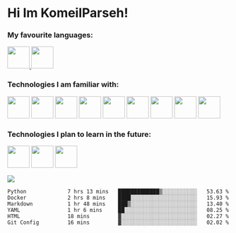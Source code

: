 # Hi Im KomeilParseh!


### My favourite languages:

<p algin="center">
  <a href="https://www.rust-lang.org/">
    <img src="https://upload.wikimedia.org/wikipedia/commons/thumb/d/d5/Rust_programming_language_black_logo.svg/1200px-Rust_programming_language_black_logo.svg.png" width="50px"/>
  </a>
  <a href="https://python.org">
    <img src="https://insidehpc.com/wp-content/uploads/2016/01/Python-logo-notext.svg_.png" width="50px"/>
  </a>
</p>


### Technologies I am familiar with:

<p algin-"center">

[<img src="https://upload.wikimedia.org/wikipedia/commons/thumb/d/d5/Rust_programming_language_black_logo.svg/1200px-Rust_programming_language_black_logo.svg.png" width="50px" />][rust]
[<img src="https://cdn0.iconfinder.com/data/icons/social-flat-rounded-rects/512/html5-512.png" width="50px" />][html]
[<img src="https://cdn2.iconfinder.com/data/icons/social-icon-3/512/social_style_3_css3-512.png" width="50px" />][css]
[<img src="http://pngimg.com/uploads/letter_c/letter_c_PNG22.png" width="50px" />][c]
[<img src="https://insidehpc.com/wp-content/uploads/2016/01/Python-logo-notext.svg_.png" width="50px" />][python]
[<img src="https://wiki.installgentoo.com/images/thumb/f/f9/Arch-linux-logo.png/600px-Arch-linux-logo.png" width="50px" />][arch]
[<img src="https://avatars.githubusercontent.com/u/6843364?s=200&v=4" width="50px" />][awesomewm]
[<img src="https://upload.wikimedia.org/wikipedia/commons/thumb/9/9f/Vimlogo.svg/1200px-Vimlogo.svg.png" width="50px" />][vim]
[<img src="https://blog.novatec-gmbh.de/wp-content/uploads/2013/07/logo-git.png" width="50px" />][git]

</p>

### Technologies I plan to learn in the future:


<p algin-"center">

 [<img src="https://upload.wikimedia.org/wikipedia/commons/thumb/1/17/GraphQL_Logo.svg/1200px-GraphQL_Logo.svg.png" width="50px" />][graphql]
 [<img src="https://start.jcolemorrison.com/content/images/2017/01/docker-logo.png" width="50px" />][docker]
 [<img src="https://seeklogo.com/images/T/typescript-logo-B29A3F462D-seeklogo.com.png" width="50px" />][ts]
 
</p>

<p algin="center">
  <a href="https://github.com/anuraghazra/github-readme-stats">
    <img src="https://github-readme-stats.vercel.app/api?username=mmdbalkhi&show_icons=true&theme=dracula&count_private=true">
  </a>
</p>
 
<!--START_SECTION:waka-->

```text
Python             7 hrs 13 mins   █████████████▒░░░░░░░░░░░   53.63 %
Docker             2 hrs 8 mins    ████░░░░░░░░░░░░░░░░░░░░░   15.93 %
Markdown           1 hr 48 mins    ███▒░░░░░░░░░░░░░░░░░░░░░   13.40 %
YAML               1 hr 6 mins     ██░░░░░░░░░░░░░░░░░░░░░░░   08.25 %
HTML               18 mins         ▓░░░░░░░░░░░░░░░░░░░░░░░░   02.27 %
Git Config         16 mins         ▓░░░░░░░░░░░░░░░░░░░░░░░░   02.02 %
```

<!--END_SECTION:waka-->



[rust]: https://rust-lang.org
[ts]: https://www.typescriptlang.org/
[python]: https://python.org
[vim]: http://www.vim.org
[arch]: https://archlinux.org
[docker]: https://www.docker.com/
[awesomewm]: https://awesomewm.org/
[git]: https://git-scm.org
[graphql]: https://graphql.org
[c]: https://gcc.gnu.org/
[html]: https://developer.mozilla.org/en-US/docs/Web/HTML
[css]: https://developer.mozilla.org/en-US/docs/Web/CSS
